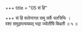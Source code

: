 +++
title = "05 सं हि"

+++
सं हि वातेनागत समु सर्वैः पतत्रिभिः ।  
वशा समुद्रमत्यख्यद् भद्रा ज्योतींषि बिभ्रती ॥ ५ ॥